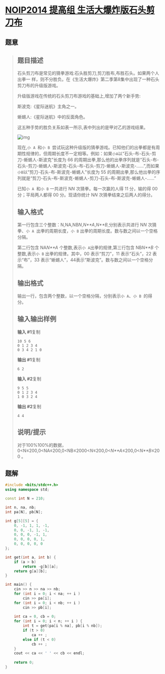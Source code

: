 #  [NOIP2014 提高组 生活大爆炸版石头剪刀布](https://www.luogu.com.cn/problem/P1328)

## 题意

>   ## 题目描述
>
>   石头剪刀布是常见的猜拳游戏:石头胜剪刀,剪刀胜布,布胜石头。如果两个人出拳一 样，则不分胜负。在《生活大爆炸》第二季第8集中出现了一种石头剪刀布的升级版游戏。
>
>   升级版游戏在传统的石头剪刀布游戏的基础上,增加了两个新手势:
>
>   斯波克:《星际迷航》主角之一。
>
>   蜥蜴人:《星际迷航》中的反面角色。
>
>   这五种手势的胜负关系如表一所示,表中列出的是甲对乙的游戏结果。
>
>   ![img](https://cdn.luogu.com.cn/upload/pic/1346.png)
>
>   现在,`小 A `和`小 B `尝试玩这种升级版的猜拳游戏。已知他们的出拳都是有周期性规律的，但周期长度不一定相等。例如：如果`小A`以“石头-布-石头-剪刀-蜥蜴人-斯波克”长度为 66 的周期出拳,那么他的出拳序列就是“石头-布-石头-剪刀-蜥蜴人-斯波克-石头-布-石头-剪刀-蜥蜴人-斯波克-......”,而如果`小B`以“剪刀-石头-布-斯波克-蜥蜴人”长度为 55 的周期出拳,那么他出拳的序列就是“剪刀-石头-布-斯波克-蜥蜴人-剪刀-石头-布-斯波克-蜥蜴人-......”
>
>   已知`小 A `和`小 B` 一共进行 N*N* 次猜拳。每一次赢的人得 11 分，输的得 00 分；平局两人都得 00 分。现请你统计 N*N* 次猜拳结束之后两人的得分。
>
>   ## 输入格式
>
>   第一行包含三个整数：N,NA,NB*N*,*N**A*,*N**B*,分别表示共进行 N*N* 次猜拳、`小 A `出拳的周期长度，`小 B` 出拳的周期长度。数与数之间以一个空格分隔。
>
>   第二行包含 NA*N**A* 个整数,表示`小 A`出拳的规律,第三行包含 NB*N**B* 个整数,表示`小 B` 出拳的规律。其中，00 表示“剪刀”，11 表示“石头”，22 表示“布”，33 表示“蜥蜴人”，44表示“斯波克”。数与数之间以一个空格分隔。
>
>   ## 输出格式
>
>   输出一行，包含两个整数，以一个空格分隔，分别表示`小 A`、`小 B `的得分。
>
>   ## 输入输出样例
>
>   **输入 #1**复制
>
>   ```
>   10 5 6
>   0 1 2 3 4
>   0 3 4 2 1 0
>   ```
>
>   **输出 #1**复制
>
>   ```
>   6 2
>   ```
>
>   **输入 #2**复制
>
>   ```
>   9 5 5
>   0 1 2 3 4
>   1 0 3 2 4
>   ```
>
>   **输出 #2**复制
>
>   ```
>   4 4
>   ```
>
>   ## 说明/提示
>
>   对于100%100%的数据，0<N≤200,0<NA≤200,0<NB≤2000<*N*≤200,0<*N**A*≤200,0<*N**B*≤200 。

## 题解



```c++
#include <bits/stdc++.h>
using namespace std;

const int N = 210;

int n, na, nb;
int pa[N], pb[N];

int g[5][5] = {
    0, -1, 1, 1, -1,
    0, 0, -1, 1, -1,
    0, 0, 0, -1, 1,
    0, 0, 0, 0, 1,
    0, 0, 0, 0, 0
};

int get(int a, int b) {
    if (a > b)
        return -g[b][a];
    return g[a][b];
}

int main() {
    cin >> n >> na >> nb;
    for (int i = 0; i < na; ++ i )
        cin >> pa[i];
    for (int i = 0; i < nb; ++ i )
        cin >> pb[i];
    
    int ca = 0, cb = 0;
    for (int i = 0; i < n; ++ i ) {
        int t = get(pa[i % na], pb[i % nb]);
        if (t > 0)
            ca ++ ;
        else if (t < 0)
            cb ++ ;
    }
    cout << ca << ' ' << cb << endl;
    
    return 0;
}
```



```python3

```

